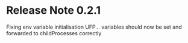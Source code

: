 # Release Note 0.2.1

Fixing env variable initialisation UFP... variables should now be set
and forwarded to childProcesses correctly

